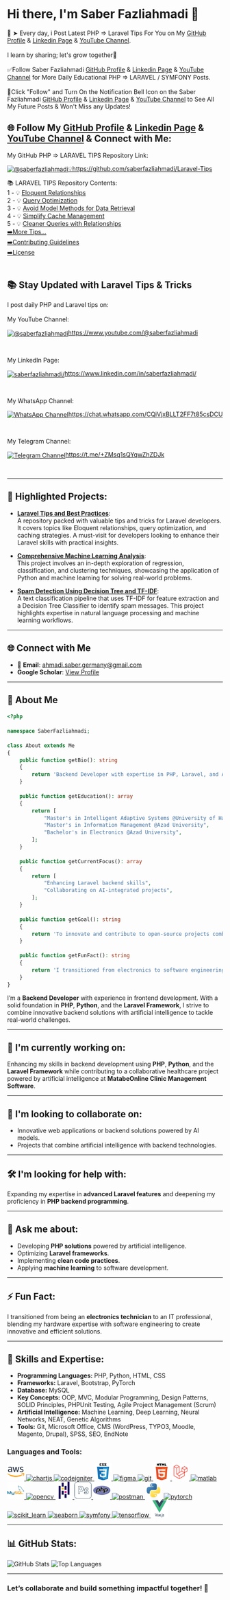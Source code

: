 # Hi there, I'm Saber Fazliahmadi 👋

🔰 ➤ Every day, i Post Latest PHP => Laravel Tips For You on My <a href="https://github.com/saberfazliahmadi" target="blank">GitHub Profile</a> & <a href="https://linkedin.com/in/saberfazliahmadi/" target="blank">Linkedin Page</a> & <a href="https://www.youtube.com/@saberfazliahmadi" target="blank">YouTube Channel</a>.
</br>
</br>
I learn by sharing; let's grow together🤝
</br>
</br>
✅Follow Saber Fazliahmadi <a href="https://github.com/saberfazliahmadi" target="blank">GitHub Profile</a> & <a href="https://linkedin.com/in/saberfazliahmadi/" target="blank">Linkedin Page</a> & <a href="https://www.youtube.com/@saberfazliahmadi" target="blank">YouTube Channel</a> for More Daily Educational PHP => LARAVEL / SYMFONY Posts.
</br>
</br>
🔔Click "Follow" and Turn On the Notification Bell Icon on the Saber Fazliahmadi <a href="https://github.com/saberfazliahmadi" target="blank">GitHub Profile</a> & <a href="https://linkedin.com/in/saberfazliahmadi/" target="blank">Linkedin Page</a> & <a href="https://www.youtube.com/@saberfazliahmadi" target="blank">YouTube Channel</a> to See All My Future Posts & Won't Miss any Updates!
</br>

## 🌐 Follow My <a href="https://github.com/saberfazliahmadi" target="blank">GitHub Profile</a> & <a href="https://linkedin.com/in/saberfazliahmadi/" target="blank">Linkedin Page</a> & <a href="https://www.youtube.com/@saberfazliahmadi" target="blank">YouTube Channel</a> & Connect with Me:
My GitHub PHP => LARAVEL TIPS Repository Link:
</br>
<p align="left">
  <a href="https://github.com/saberfazliahmadi/Laravel-Tips" target="blank"><img align="center" src="https://raw.githubusercontent.com/rahuldkjain/github-profile-readme-generator/master/src/images/icons/Social/github.svg" alt="@saberfazliahmadi" height="30" width="40" />💡https://github.com/saberfazliahmadi/Laravel-Tips</a>
</p>
📚 LARAVEL TIPS Repository Contents:
</br>
1 - 💡 <a href="https://github.com/saberfazliahmadi/Laravel-Tips/blob/main/tips/001-eloquent-relationships.md" >Eloquent Relationships</a>  
</br>
2 - 💡 <a href="https://github.com/saberfazliahmadi/Laravel-Tips/blob/main/tips/002-query-optimization.md" >Query Optimization</a>
</br>
3 - 💡 <a href="https://github.com/saberfazliahmadi/Laravel-Tips/blob/main/tips/003-dont-use-model-methods-for-retrieving-data.md" >Avoid Model Methods for Data Retrieval</a>
</br>
4 - 💡 <a href="https://github.com/saberfazliahmadi/Laravel-Tips/blob/main/tips/004-use-optimize-clear-command.md" >Simplify Cache Management</a>  
</br>
5 - 💡 <a href="https://github.com/saberfazliahmadi/Laravel-Tips/blob/main/tips/005-querying-with-relationships.md" >Cleaner Queries with Relationships</a>
</br>
<a href="https://github.com/saberfazliahmadi/Laravel-Tips" >➡️More Tips...</a>
</br>
<a href="https://github.com/saberfazliahmadi/Laravel-Tips/blob/main/CONTRIBUTING.md" >➡️Contributing Guidelines</a>
</br>
<a href="https://github.com/saberfazliahmadi/Laravel-Tips/blob/main/LICENSE" >➡️License</a>
</br>
</br>

## 📚 Stay Updated with Laravel Tips & Tricks
I post daily PHP and Laravel tips on: 
</br>
</br>
My YouTube Channel:
</br>
<p align="left">
<a href="https://www.youtube.com/@saberfazliahmadi" target="blank"><img align="center" src="https://raw.githubusercontent.com/rahuldkjain/github-profile-readme-generator/master/src/images/icons/Social/youtube.svg" alt="@saberfazliahmadi" height="30" width="40" />https://www.youtube.com/@saberfazliahmadi</a>
</p>
</br>

My LinkedIn Page:
</br>
<p align="left">
  <a href="https://linkedin.com/in/saberfazliahmadi/" target="blank"><img align="center" src="https://raw.githubusercontent.com/rahuldkjain/github-profile-readme-generator/master/src/images/icons/Social/linked-in-alt.svg" alt="saberfazliahmadi/" height="30" width="40" />https://www.linkedin.com/in/saberfazliahmadi/</a>
</p>
</br>

My WhatsApp Channel:
</br>
<p align="left">
  <a href="https://chat.whatsapp.com/CQiVjxBLLT2FF7t85csDCU" target="blank"><img align="center" src="https://upload.wikimedia.org/wikipedia/commons/6/6b/WhatsApp.svg" alt="WhatsApp Channel" height="30" width="40" />https://chat.whatsapp.com/CQiVjxBLLT2FF7t85csDCU</a>
</p>
</br>

My Telegram Channel:
</br>
<p align="left">
  <a href="https://t.me/+ZMsq1sQYqwZhZDJk" target="blank"><img align="center" src="https://upload.wikimedia.org/wikipedia/commons/8/82/Telegram_logo.svg" alt="Telegram Channel" height="30" width="40" />https://t.me/+ZMsq1sQYqwZhZDJk</a>
</p>
</br>


---

## 🌟 Highlighted Projects:

- **[Laravel Tips and Best Practices](https://github.com/saberfazliahmadi/Laravel-Tips)**:  
  A repository packed with valuable tips and tricks for Laravel developers. It covers topics like Eloquent relationships, query optimization, and caching strategies. A must-visit for developers looking to enhance their Laravel skills with practical insights.

- **[Comprehensive Machine Learning Analysis](https://github.com/saberfazliahmadi/ML_Analysis_Regression_Classification_Clustering)**:  
  This project involves an in-depth exploration of regression, classification, and clustering techniques, showcasing the application of Python and machine learning for solving real-world problems.

- **[Spam Detection Using Decision Tree and TF-IDF](https://github.com/saberfazliahmadi/spam-detection-tfidf)**:  
  A text classification pipeline that uses TF-IDF for feature extraction and a Decision Tree Classifier to identify spam messages. This project highlights expertise in natural language processing and machine learning workflows.

---

## 🌐 Connect with Me  
- 📧 **Email**: [ahmadi.saber.germany@gmail.com](mailto:ahmadi.saber.germany@gmail.com)
- **Google Scholar**: [View Profile](https://scholar.google.com/citations?user=iWYg-9kAAAAJ&hl=en)
---

## 💼 About Me
```php
<?php

namespace SaberFazliahmadi;

class About extends Me
{
    public function getBio(): string
    {
        return 'Backend Developer with expertise in PHP, Laravel, and AI-powered applications.';
    }

    public function getEducation(): array
    {
        return [
            "Master's in Intelligent Adaptive Systems @University of Hamburg",
            "Master's in Information Management @Azad University",
            "Bachelor's in Electronics @Azad University",
        ];
    }

    public function getCurrentFocus(): array
    {
        return [
            "Enhancing Laravel backend skills",
            "Collaborating on AI-integrated projects",
        ];
    }

    public function getGoal(): string
    {
        return 'To innovate and contribute to open-source projects combining backend tech with AI.';
    }

    public function getFunFact(): string
    {
        return 'I transitioned from electronics to software engineering, blending hardware and software expertise.';
    }
}

```

I’m a **Backend Developer** with experience in frontend development. With a solid foundation in **PHP**, **Python**, and the **Laravel Framework**, I strive to combine innovative backend solutions with artificial intelligence to tackle real-world challenges.

---

## 💼 I'm currently working on:
Enhancing my skills in backend development using **PHP**, **Python**, and the **Laravel Framework** while contributing to a collaborative healthcare project powered by artificial intelligence at **MatabeOnline Clinic Management Software**.

---

## 🤝 I'm looking to collaborate on:
- Innovative web applications or backend solutions powered by AI models.
- Projects that combine artificial intelligence with backend technologies.

---

## 🛠️ I'm looking for help with:
Expanding my expertise in **advanced Laravel features** and deepening my proficiency in **PHP backend programming**.

---

## 💬 Ask me about:
- Developing **PHP solutions** powered by artificial intelligence.
- Optimizing **Laravel frameworks**.
- Implementing **clean code practices**.
- Applying **machine learning** to software development.

---

## ⚡ Fun Fact:
I transitioned from being an **electronics technician** to an IT professional, blending my hardware expertise with software engineering to create innovative and efficient solutions.

---

## 🚀 Skills and Expertise:
- **Programming Languages:** PHP, Python, HTML, CSS
- **Frameworks:** Laravel, Bootstrap, PyTorch
- **Database:** MySQL
- **Key Concepts:** OOP, MVC, Modular Programming, Design Patterns, SOLID Principles, PHPUnit Testing, Agile Project Management (Scrum)
- **Artificial Intelligence:** Machine Learning, Deep Learning, Neural Networks, NEAT, Genetic Algorithms
- **Tools:** Git, Microsoft Office, CMS (WordPress, TYPO3, Moodle, Magento, Drupal), SPSS, SEO, EndNote

<h3 align="left">Languages and Tools:</h3>
<p align="left"> <a href="https://aws.amazon.com" target="_blank" rel="noreferrer"> <img src="https://raw.githubusercontent.com/devicons/devicon/master/icons/amazonwebservices/amazonwebservices-original-wordmark.svg" alt="aws" width="40" height="40"/> </a> <a href="https://www.chartjs.org" target="_blank" rel="noreferrer"> <img src="https://www.chartjs.org/media/logo-title.svg" alt="chartjs" width="40" height="40"/> </a> <a href="https://codeigniter.com" target="_blank" rel="noreferrer"> <img src="https://cdn.worldvectorlogo.com/logos/codeigniter.svg" alt="codeigniter" width="40" height="40"/> </a> <a href="https://www.w3schools.com/css/" target="_blank" rel="noreferrer"> <img src="https://raw.githubusercontent.com/devicons/devicon/master/icons/css3/css3-original-wordmark.svg" alt="css3" width="40" height="40"/> </a> <a href="https://www.figma.com/" target="_blank" rel="noreferrer"> <img src="https://www.vectorlogo.zone/logos/figma/figma-icon.svg" alt="figma" width="40" height="40"/> </a> <a href="https://git-scm.com/" target="_blank" rel="noreferrer"> <img src="https://www.vectorlogo.zone/logos/git-scm/git-scm-icon.svg" alt="git" width="40" height="40"/> </a> <a href="https://www.w3.org/html/" target="_blank" rel="noreferrer"> <img src="https://raw.githubusercontent.com/devicons/devicon/master/icons/html5/html5-original-wordmark.svg" alt="html5" width="40" height="40"/> </a> <a href="https://laravel.com/" target="_blank" rel="noreferrer"> <img src="https://raw.githubusercontent.com/github/explore/80688e429a7d4ef2fca1e82350fe8e3517d3494d/topics/laravel/laravel.png" alt="laravel" width="40" height="40"/> </a> <a href="https://www.mathworks.com/" target="_blank" rel="noreferrer"> <img src="https://upload.wikimedia.org/wikipedia/commons/2/21/Matlab_Logo.png" alt="matlab" width="40" height="40"/> </a> <a href="https://www.mysql.com/" target="_blank" rel="noreferrer"> <img src="https://raw.githubusercontent.com/devicons/devicon/master/icons/mysql/mysql-original-wordmark.svg" alt="mysql" width="40" height="40"/> </a> <a href="https://opencv.org/" target="_blank" rel="noreferrer"> <img src="https://www.vectorlogo.zone/logos/opencv/opencv-icon.svg" alt="opencv" width="40" height="40"/> </a> <a href="https://pandas.pydata.org/" target="_blank" rel="noreferrer"> <img src="https://raw.githubusercontent.com/devicons/devicon/2ae2a900d2f041da66e950e4d48052658d850630/icons/pandas/pandas-original.svg" alt="pandas" width="40" height="40"/> </a> <a href="https://www.photoshop.com/en" target="_blank" rel="noreferrer"> <img src="https://raw.githubusercontent.com/devicons/devicon/master/icons/photoshop/photoshop-line.svg" alt="photoshop" width="40" height="40"/> </a> <a href="https://www.php.net" target="_blank" rel="noreferrer"> <img src="https://raw.githubusercontent.com/devicons/devicon/master/icons/php/php-original.svg" alt="php" width="40" height="40"/> </a> <a href="https://postman.com" target="_blank" rel="noreferrer"> <img src="https://www.vectorlogo.zone/logos/getpostman/getpostman-icon.svg" alt="postman" width="40" height="40"/> </a> <a href="https://www.python.org" target="_blank" rel="noreferrer"> <img src="https://raw.githubusercontent.com/devicons/devicon/master/icons/python/python-original.svg" alt="python" width="40" height="40"/> </a> <a href="https://pytorch.org/" target="_blank" rel="noreferrer"> <img src="https://www.vectorlogo.zone/logos/pytorch/pytorch-icon.svg" alt="pytorch" width="40" height="40"/> </a> <a href="https://scikit-learn.org/" target="_blank" rel="noreferrer"> <img src="https://upload.wikimedia.org/wikipedia/commons/0/05/Scikit_learn_logo_small.svg" alt="scikit_learn" width="40" height="40"/> </a> <a href="https://seaborn.pydata.org/" target="_blank" rel="noreferrer"> <img src="https://seaborn.pydata.org/_images/logo-mark-lightbg.svg" alt="seaborn" width="40" height="40"/> </a> <a href="https://symfony.com" target="_blank" rel="noreferrer"> <img src="https://symfony.com/logos/symfony_black_03.svg" alt="symfony" width="40" height="40"/> </a> <a href="https://www.tensorflow.org" target="_blank" rel="noreferrer"> <img src="https://www.vectorlogo.zone/logos/tensorflow/tensorflow-icon.svg" alt="tensorflow" width="40" height="40"/> </a> <a href="https://vuejs.org/" target="_blank" rel="noreferrer"> <img src="https://raw.githubusercontent.com/devicons/devicon/master/icons/vuejs/vuejs-original-wordmark.svg" alt="vuejs" width="40" height="40"/> </a> </p>

---


## 📊 GitHub Stats:
![GitHub Stats](https://github-readme-stats.vercel.app/api?username=saberfazliahmadi&show_icons=true&theme=radical)
![Top Languages](https://github-readme-stats.vercel.app/api/top-langs/?username=saberfazliahmadi&layout=compact&theme=radical)


---


### Let’s collaborate and build something impactful together! 🚀
